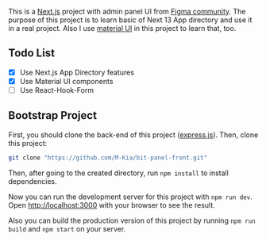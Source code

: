 This is a [Next.js](https://nextjs.org/) project with admin panel UI from [Figma community](https://www.figma.com/community/file/1161030350747233731). The purpose of this project is to learn basic of Next 13 App directory and use it in a real project. Also I use [material UI](https://mui.com/) in this project to learn that, too.

## Todo List

- [x] Use Next.js App Directory features
- [x] Use Material UI components
- [ ] Use React-Hook-Form

## Bootstrap Project

First, you should clone the back-end of this project ([express.js](https://github.com/M-Kia/bit-panel-back-express.git)). Then, clone this project:

```bash
git clone "https://github.com/M-Kia/bit-panel-front.git"
```

Then, after going to the created directory, run `npm install` to install dependencies.

Now you can run the development server for this project with `npm run dev`. Open [http://localhost:3000](http://localhost:3000) with your browser to see the result.

Also you can build the production version of this project by running `npm run build` and `npm start` on your server.
